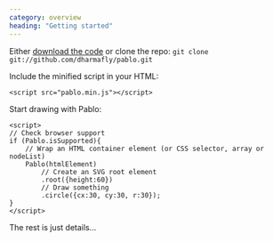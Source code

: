 ```yaml
---
category: overview
heading: "Getting started"
---
```


Either [download the code](#download) or clone the repo:
`git clone git://github.com/dharmafly/pablo.git`

Include the minified script in your HTML:

	<script src="pablo.min.js"></script>


Start drawing with Pablo:
	
	<script>
	// Check browser support
	if (Pablo.isSupported){
		// Wrap an HTML container element (or CSS selector, array or nodeList)
		Pablo(htmlElement)
			// Create an SVG root element
			.root({height:60})
			// Draw something
			.circle({cx:30, cy:30, r:30});
	}
	</script>

The rest is just details...